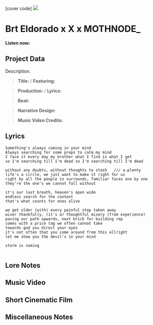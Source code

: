 [cover code] ![](57175019_319474918741616_8502199518755923887_n.jpg)

# Brt Eldorado x X x MOTHNODE_ 

**Listen now:** 

## Project Data

Description.

> **Title:**  / **Featuring:** 

> **Production:**  / **Lyrics:** 

> **Beat:**

> **Narrative Design:**

> **Music Video Credits:**


## Lyrics

```
Something's always coming in your mind
Always searching for some preps to calm my mind
I face it every day my brother what I find is what I get 
so I'm searching till I'm dead so I'm searching till I'm dead

without any doubts, without thoughts to stash   /// a-plenty
life's a circle, we just want to make it right for us
right by all the people in surrounds, familiar faces one by one
they're the one's we cannot fall without

it's our last breath, heaven's open wide 
endless search for the context
that's what counts for ones alive

we get older (with) every painful step taken away
wiser thankfully, (it's a) thoughtful misery (from experience)
paving our path upwards, next brick for building rep
comes with a price tag we often cannot take
towards god you direct your eyes
it's not often that you come around from this allright
let me show you the devil's in your mind

storm is coming


```

## Lore Notes

## Music Video

## Short Cinematic Film

## Miscellaneous Notes
